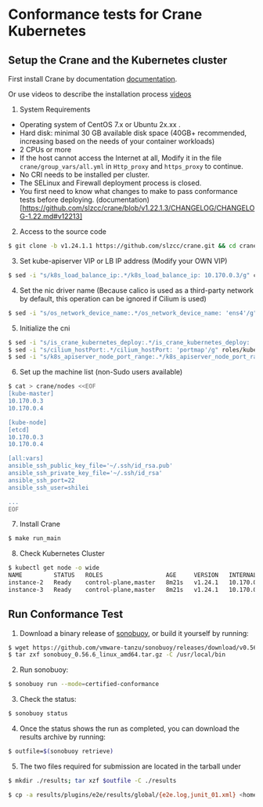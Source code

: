 # Conformance tests for Crane Kubernetes

## Setup the Crane and the Kubernetes cluster

First install Crane by documentation [documentation](https://github.com/slzcc/crane/blob/master/docs/INSTALL.md).

Or use videos to describe the installation process [videos](https://asciinema.org/a/uyVFgcNEUiv9AciahaTFCRvM6)

1. System Requirements
* Operating system of CentOS 7.x or Ubuntu 2x.xx .   
* Hard disk: minimal 30 GB available disk space (40GB+ recommended, increasing based on the needs of your container workloads)
* 2 CPUs or more
* If the host cannot access the Internet at all, Modify it in the file `crane/group_vars/all.yml` in `Http_proxy` and `https_proxy` to continue.
* No CRI needs to be installed per cluster.  
* The SELinux and Firewall deployment process is closed.
* You first need to know what changes to make to pass conformance tests before deploying. (documentation)[https://github.com/slzcc/crane/blob/v1.22.1.3/CHANGELOG/CHANGELOG-1.22.md#v12213]

2. Access to the source code
```sh
$ git clone -b v1.24.1.1 https://github.com/slzcc/crane.git && cd crane
```

3. Set kube-apiserver VIP or LB IP address (Modify your OWN VIP)
```sh
$ sed -i "s/k8s_load_balance_ip:.*/k8s_load_balance_ip: 10.170.0.3/g" crane/group_vars/all.yml
```

4. Set the nic driver name (Because calico is used as a third-party network by default, this operation can be ignored if Cilium is used)
```sh
$ sed -i "s/os_network_device_name:.*/os_network_device_name: 'ens4'/g" crane/group_vars/all.yml
```

5. Initialize the cni
```sh
$ sed -i "s/is_crane_kubernetes_deploy:.*/is_crane_kubernetes_deploy: 'none'/g" roles/crane/defaults/main.yml
$ sed -i "s/cilium_hostPort:.*/cilium_hostPort: 'portmap'/g" roles/kubernetes-networks/defaults/cilium.yaml
$ sed -i "s/k8s_apiserver_node_port_range:.*/k8s_apiserver_node_port_range: '30000-32767'/g" roles/kubernetes-manifests/defaults/main.yml
```

6. Set up the machine list (non-Sudo users available)
```sh
$ cat > crane/nodes <<EOF
[kube-master]
10.170.0.3
10.170.0.4

[kube-node]
[etcd]
10.170.0.3
10.170.0.4

[all:vars]
ansible_ssh_public_key_file='~/.ssh/id_rsa.pub'
ansible_ssh_private_key_file='~/.ssh/id_rsa'
ansible_ssh_port=22
ansible_ssh_user=shilei

...
EOF
```

7. Install Crane
```sh
$ make run_main
```

8. Check Kubernetes Cluster
```sh
$ kubectl get node -o wide
NAME         STATUS   ROLES                  AGE     VERSION   INTERNAL-IP   EXTERNAL-IP   OS-IMAGE             KERNEL-VERSION    CONTAINER-RUNTIME
instance-2   Ready    control-plane,master   8m21s   v1.24.1   10.170.0.3    <none>        Ubuntu 20.04.4 LTS   5.13.0-1024-gcp   containerd://1.4.9
instance-3   Ready    control-plane,master   8m21s   v1.24.1   10.170.0.4    <none>        Ubuntu 20.04.4 LTS   5.13.0-1024-gcp   containerd://1.4.9
```

## Run Conformance Test

1. Download a binary release of [sonobuoy](https://github.com/cncf/k8s-conformance/blob/master/instructions.md), or build it yourself by running:
```sh
$ wget https://github.com/vmware-tanzu/sonobuoy/releases/download/v0.56.6/sonobuoy_0.56.6_linux_amd64.tar.gz
$ tar zxf sonobuoy_0.56.6_linux_amd64.tar.gz -C /usr/local/bin
```

2. Run sonobuoy:
```sh
$ sonobuoy run --mode=certified-conformance
```

3. Check the status:
```sh
$ sonobuoy status
```

4. Once the status shows the run as completed, you can download the results archive by running:
```sh
$ outfile=$(sonobuoy retrieve)
```

5. The two files required for submission are located in the tarball under
```sh
$ mkdir ./results; tar xzf $outfile -C ./results

$ cp -a results/plugins/e2e/results/global/{e2e.log,junit_01.xml} <home>
```
